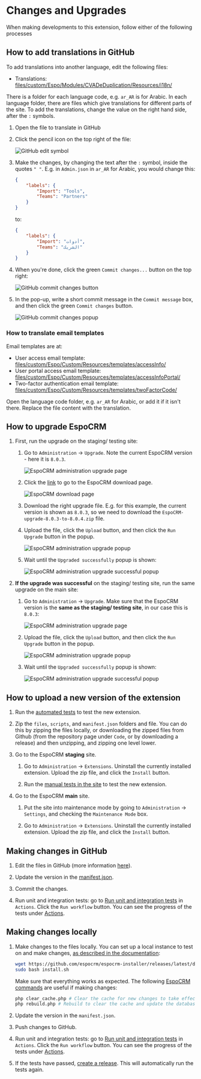 # Changes and Upgrades

When making developments to this extension, follow either of the following processes


## How to add translations in GitHub

To add translations into another language, edit the following files:

- Translations: [files/custom/Espo/Modules/CVADeDuplication/Resources/i18n/](https://github.com/IFRC-Secretariat/espocrm-cva-duplicate-check/tree/main/files/custom/Espo/Modules/CVADeDuplication/Resources/i18n)

There is a folder for each language code, e.g. `ar_AR` is for Arabic. In each language folder, there are files which give translations for different parts of the site. To add the translations, change the value on the right hand side, after the `:` symbols.

1. Open the file to translate in GitHub
2. Click the pencil icon on the top right of the file:

    ![GitHub edit symbol](img/github_pencil.png)

3. Make the changes, by changing the text after the `:` symbol, inside the quotes `" "`. E.g. in `Admin.json` in `ar_AR` for Arabic, you would change this:
    ```json
    {
        "labels": {
            "Import": "Tools",
            "Teams": "Partners"
        }
    }
    ```
    to:
    ```json
    {
        "labels": {
            "Import": "أدوات",
            "Teams": "الشريك"
        }
    }
    ```
4. When you're done, click the green `Commit changes...` button on the top right:

    ![GitHub commit changes button](img/github_commit_changes_button.png)

5. In the pop-up, write a short commit message in the `Commit message` box, and then click the green `Commit changes` button.

    ![GitHub commit changes popup](img/github_commit_changes_popup.png)

### How to translate email templates

Email templates are at:

- User access email template: [files/custom/Espo/Custom/Resources/templates/accessInfo/](https://github.com/IFRC-Secretariat/espocrm-cva-duplicate-check/tree/main/files/custom/Espo/Custom/Resources/templates/accessInfo)
- User portal access email template: [files/custom/Espo/Custom/Resources/templates/accessInfoPortal/](https://github.com/IFRC-Secretariat/espocrm-cva-duplicate-check/tree/main/files/custom/Espo/Custom/Resources/templates/accessInfoPortal)
- Two-factor authentication email template: [files/custom/Espo/Custom/Resources/templates/twoFactorCode/](https://github.com/IFRC-Secretariat/espocrm-cva-duplicate-check/tree/main/files/custom/Espo/Custom/Resources/templates/twoFactorCode)

Open the language code folder, e.g. `ar_AR` for Arabic, or add it if it isn't there. Replace the file content with the translation. 


## How to upgrade EspoCRM

1. First, run the upgrade on the staging/ testing site:

    1. Go to `Administration` → `Upgrade`. Note the current EspoCRM version - here it is `8.0.3`.

        ![EspoCRM administration upgrade page](img/espocrm_upgrade/espocrm_administration_upgrade_page.png)

    2. Click the [link](https://www.espocrm.com/download/upgrades/) to go to the EspoCRM download page.

        ![EspoCRM download page](img/espocrm_upgrade/espocrm_download_page.png)

    3. Download the right upgrade file. E.g. for this example, the current version is shown as `8.0.3`, so we need to download the `EspoCRM-upgrade-8.0.3-to-8.0.4.zip` file.

    4. Upload the file, click the `Upload` button, and then click the `Run Upgrade` button in the popup. 

        ![EspoCRM administration upgrade popup](img/espocrm_upgrade/espocrm_administration_upgrade_popup.png)

    5. Wait until the `Upgraded successfully` popup is shown:

        ![EspoCRM administration upgrade successful popup](img/espocrm_upgrade/espocrm_administration_upgrade_successful.png)

2. **If the upgrade was successful** on the staging/ testing site, run the same upgrade on the main site:

    1. Go to `Administration` → `Upgrade`. Make sure that the EspoCRM version is the **same as the staging/ testing site**, in our case this is `8.0.3`:

        ![EspoCRM administration upgrade page](img/espocrm_upgrade/espocrm_administration_upgrade_page.png)

    2. Upload the file, click the `Upload` button, and then click the `Run Upgrade` button in the popup. 

        ![EspoCRM administration upgrade popup](img/espocrm_upgrade/espocrm_administration_upgrade_popup.png)

    3. Wait until the `Upgraded successfully` popup is shown:

        ![EspoCRM administration upgrade successful popup](img/espocrm_upgrade/espocrm_administration_upgrade_successful.png)


## How to upload a new version of the extension

1. Run the [automated tests](https://github.com/IFRC-Secretariat/espocrm-cva-duplicate-check/blob/main/docs/04-testing.md#automated-testing-unit-and-integration-tests) to test the new extension.

2. Zip the `files`, `scripts`, and `manifest.json` folders and file. You can do this by zipping the files locally, or downloading the zipped files from Github (from the repository page under `Code`, or by downloading a release) and then unzipping, and zipping one level lower. 

3. Go to the EspoCRM **staging** site.

    1. Go to `Administration` → `Extensions`. Uninstall the currently installed extension. Upload the zip file, and click the `Install` button.

    4. Run the [manual tests in the site](https://github.com/IFRC-Secretariat/espocrm-cva-duplicate-check/blob/main/docs/04-testing.md#manual-testing) to test the new extension.

4. Go to the EspoCRM **main** site. 

    1. Put the site into maintenance mode by going to `Administration` → `Settings`, and checking the `Maintenance Mode` box.

    2. Go to `Administration` → `Extensions`. Uninstall the currently installed extension. Upload the zip file, and click the `Install` button.



## Making changes in GitHub

1. Edit the files in GitHub (more information [here](https://docs.github.com/en/repositories/working-with-files/managing-files/editing-files)).

2. Update the version in the [manifest.json](https://github.com/IFRC-Secretariat/espocrm-cva-duplicate-check/blob/main/manifest.json).

3. Commit the changes.

4. Run unit and integration tests: go to [Run unit and integration tests](https://github.com/IFRC-Secretariat/espocrm-cva-duplicate-check/actions/workflows/run-tests.yml) in `Actions`. Click the `Run workflow` button. You can see the progress of the tests under [Actions](https://github.com/IFRC-Secretariat/espocrm-cva-duplicate-check/actions).


## Making changes locally

1. Make changes to the files locally. You can set up a local instance to test on and make changes, [as described in the documentation](https://docs.espocrm.com/administration/installation-by-script/):

    ```bash
    wget https://github.com/espocrm/espocrm-installer/releases/latest/download/install.sh
    sudo bash install.sh
    ```
    Make sure that everything works as expected. The following [EspoCRM commands](https://docs.espocrm.com/administration/commands/) are useful if making changes:
    ```bash
    php clear_cache.php # Clear the cache for new changes to take effect
    php rebuild.php # Rebuild to clear the cache and update the database
    ```

2. Update the version in the `manifest.json`.

3. Push changes to GitHub.

4. Run unit and integration tests: go to [Run unit and integration tests](https://github.com/IFRC-Secretariat/espocrm-cva-duplicate-check/actions/workflows/run-tests.yml) in `Actions`. Click the `Run workflow` button. You can see the progress of the tests under [Actions](https://github.com/IFRC-Secretariat/espocrm-cva-duplicate-check/actions).

5. If the tests have passed, [create a release](https://docs.github.com/en/repositories/releasing-projects-on-github/managing-releases-in-a-repository). This will automatically run the tests again.